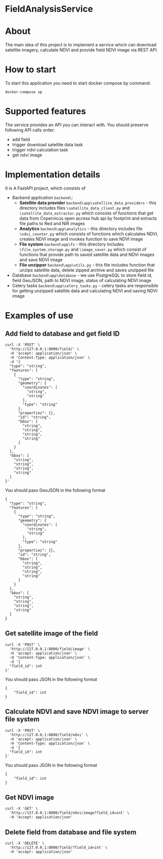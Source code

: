 # FieldAnalysisService

# About
The main idea of this project is to implement a service which can 
download satellite imagery, calculate NDVI and provide field NDVI image 
via REST API.

# How to start
To start this application you need to start docker compose by command: 
```
docker-compose up
```

# Supported features
The service provides an API you can interact with. 
You should preserve following API calls order:
- add field
- trigger download satellite data task
- trigger ndvi calculation task
- get ndvi image


# Implementation details
It is A FastAPI project, which consists of  
- Backend application `backend\`:
  - **Satellite data provider** `backend\app\satellite_data_providers` - this directory includes 
files `\satellite_data_client.py` and `\satellite_data_extractor.py` which consists of functions 
that get data from Copernicus open access hub api by footprint and extracts file paths to Red and NIR 
images 
  - **Analytics** `backend\app\analytics` - this directory includes file `\ndvi_counter.py` which consists
of functions which calculates NDVI, creates NDVI image and invokes function to save NDVI image
  - **File system** `backend\app\fs` - this directory includes `\file_system_storage.py` and 
`\image_saver.py` which consist of functions that provide path to saved satellite data and NDVi images
and save NDVI image
  - **File unzipper** `backend\app\utils.py` - this file includes function that unzips satellite data, 
delete zipped archive and saves unzipped file
- Database `backend\app\database` - we use PostgreSQL to store field id, field GeoJSON, path to NDVI image,
status of calculating NDVI image
- Celery tasks `backend\app\celery_tasks.py` - celery tasks are responsible for getting unzipped satellite data
and calculating NDVI and saving NDVI image

# Examples of use
## Add field to database and get field ID  
```
curl -X 'POST' \
  'http://127.0.0.1:8000/field/' \
  -H 'accept: application/json' \
  -H 'Content-Type: application/json' \
  -d '{
  "type": "string",
  "features": [
    {
      "type": "string",
      "geometry": {
        "coordinates": [
          "string",
          "string"
        ],
        "type": "string"
      },
      "properties": {},
      "id": "string",
      "bbox": [
        "string",
        "string",
        "string",
        "string"
      ]
    }
  ],
  "bbox": [
    "string",
    "string",
    "string",
    "string"
  ]
}'
```
You should pass GeoJSON in the following format 
```
{
  "type": "string",
  "features": [
    {
      "type": "string",
      "geometry": {
        "coordinates": [
          "string",
          "string"
        ],
        "type": "string"
      },
      "properties": {},
      "id": "string",
      "bbox": [
        "string",
        "string",
        "string",
        "string"
      ]
    }
  ],
  "bbox": [
    "string",
    "string",
    "string",
    "string"
  ]
}
```
## Get satellite image of the field
```
curl -X 'POST' \
  'http://127.0.0.1:8000/field/image' \
  -H 'accept: application/json' \
  -H 'Content-Type: application/json' \
  -d '{
  "field_id": int
}'
```
You should pass JSON in the following format
```
{
    "field_id": int
}
```
## Calculate NDVI and save NDVI image to server file system
```
curl -X 'POST' \
  'http://127.0.0.1:8000/field/ndvi' \
  -H 'accept: application/json' \
  -H 'Content-Type: application/json' \
  -d '{
  "field_id": int
}'
```
You should pass JSON in the following format
```
{
    "field_id": int
}
```
## Get NDVI image
```
curl -X 'GET' \
  'http://127.0.0.1:8000/field/ndvi/image?field_id=int' \
  -H 'accept: application/json'
```
## Delete field from database and file system
```
curl -X 'DELETE' \
  'http://127.0.0.1:8000/field/?field_id=int' \
  -H 'accept: application/json'
```


